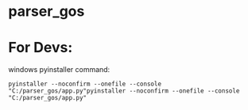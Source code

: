 # parser_gos

# For Devs:
windows pyinstaller command:
```
pyinstaller --noconfirm --onefile --console  "C:/parser_gos/app.py"pyinstaller --noconfirm --onefile --console  "C:/parser_gos/app.py"
```

